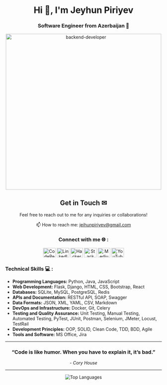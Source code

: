 <h1 align="center">Hi 👋, I'm Jeyhun Piriyev</h1>
<h3 align="center">Software Engineer from Azerbaijan 🐍</h3>

<div align="center"><img width="500" src="https://media.giphy.com/media/WUlplcMpOCEmTGBtBW/giphy.gif" alt="backend-developer"></div>

<div align="center">
  <h2>Get in Touch ✉</h2>
  <p>Feel free to reach out to me for any inquiries or collaborations!</p>
  <p>
    📫 How to reach me: <a href="mailto:jeihunpiriyev@gmail.com">jeihunpiriyev@gmail.com</a>
  </p>
  <h3>Connect with me 🌐 :</h3>
  <p>
    <a href="https://codepen.io/jeihunn" target="_blank"><img src="https://raw.githubusercontent.com/rahuldkjain/github-profile-readme-generator/master/src/images/icons/Social/codepen.svg" alt="CodePen" height="30" width="40" /></a>
    <a href="https://linkedin.com/in/jeihunpiriyev" target="_blank"><img src="https://raw.githubusercontent.com/rahuldkjain/github-profile-readme-generator/master/src/images/icons/Social/linked-in-alt.svg" alt="LinkedIn" height="30" width="40" /></a>
    <a href="https://www.hackerrank.com/jeihunn" target="_blank"><img src="https://raw.githubusercontent.com/rahuldkjain/github-profile-readme-generator/master/src/images/icons/Social/hackerrank.svg" alt="HackerRank" height="30" width="40" /></a>
    <a href="https://stackoverflow.com/users/22456197" target="_blank"><img src="https://raw.githubusercontent.com/rahuldkjain/github-profile-readme-generator/master/src/images/icons/Social/stack-overflow.svg" alt="Stack Overflow" height="30" width="40" /></a>
    <a href="https://medium.com/@jeihunpiriyev" target="_blank"><img src="https://raw.githubusercontent.com/rahuldkjain/github-profile-readme-generator/master/src/images/icons/Social/medium.svg" alt="Medium" height="30" width="40" /></a>
    <a href="https://www.youtube.com/@Jeihunn" target="_blank"><img src="https://raw.githubusercontent.com/rahuldkjain/github-profile-readme-generator/master/src/images/icons/Social/youtube.svg" alt="YouTube" height="30" width="40" /></a>
  </p>
</div>

<h3 align="left"> Technical Skills 💻 :</h3>
<ul>
    <li><strong>Programming Languages:</strong> Python, Java, JavaScript</li>
    <li><strong>Web Development:</strong> Flask, Django, HTML, CSS, Bootstrap, React</li>
    <li><strong>Databases:</strong> SQLite, MySQL, PostgreSQL, Redis</li>
    <li><strong>APIs and Documentation:</strong> RESTful API, SOAP, Swagger</li>
    <li><strong>Data Formats:</strong> JSON, XML, YAML, CSV, Markdown</li>
    <li><strong>DevOps and Infrastructure:</strong> Docker, Git, Celery</li>
    <li><strong>Testing and Quality Assurance:</strong> Unit Testing, Manual Testing, Automated Testing, PyTest, JUnit, Postman, Selenium, JMeter, Locust, TestRail</li>
    <li><strong>Development Principles:</strong> OOP, SOLID, Clean Code, TDD, BDD, Agile</li>
    <li><strong>Tools and Software:</strong> MS Office, Jira</li>
</ul>

---

<div align="center">
  <h3>“Code is like humor. When you have to explain it, it’s bad.”</h3>
  <p><em>- Cory House</em></p>
</div>

---

<p align="center">
  <img src="https://github-readme-stats.vercel.app/api/top-langs?username=jeihunn&show_icons=true&locale=en&layout=compact" alt="Top Languages">
</p>
